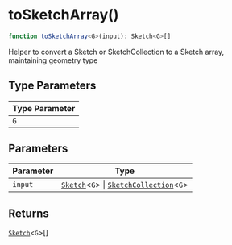 # toSketchArray()

```ts
function toSketchArray<G>(input): Sketch<G>[]
```

Helper to convert a Sketch or SketchCollection to a Sketch array, maintaining geometry type

## Type Parameters

| Type Parameter |
| ------ |
| `G` |

## Parameters

| Parameter | Type |
| ------ | ------ |
| `input` | [`Sketch`](../interfaces/Sketch.md)\<`G`\> \| [`SketchCollection`](../interfaces/SketchCollection.md)\<`G`\> |

## Returns

[`Sketch`](../interfaces/Sketch.md)\<`G`\>[]
